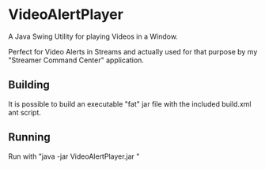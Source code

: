 # VideoAlertPlayer
A Java Swing Utility for playing Videos in a Window.

Perfect for Video Alerts in Streams and actually used for that purpose by my "Streamer Command Center" application.

## Building
It is possible to build an executable "fat" jar file with the included build.xml ant script.

## Running
Run with "java -jar VideoAlertPlayer.jar <path-to-video-file>"


